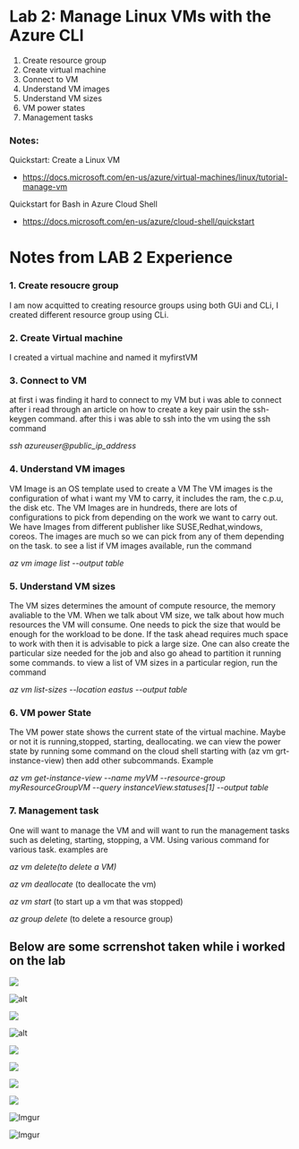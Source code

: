 # Lab 2: Manage Linux VMs with the Azure CLI

1. Create resource group
2. Create virtual machine
3. Connect to VM
4. Understand VM images
5. Understand VM sizes
6. VM power states
7. Management tasks 

### Notes:

Quickstart: Create a Linux VM
* https://docs.microsoft.com/en-us/azure/virtual-machines/linux/tutorial-manage-vm

Quickstart for Bash in Azure Cloud Shell
* https://docs.microsoft.com/en-us/azure/cloud-shell/quickstart

# Notes from LAB 2 Experience

### 1. Create resoucre group
I am now acquitted to creating resource groups using both GUi and CLi, I created different resource group using CLi.

### 2. Create Virtual machine
I created a virtual machine and named it myfirstVM

### 3. Connect to VM
at first i was finding it hard to connect to my VM but i was able to connect after i read through an article on how to create a key pair usin the ssh-keygen command. after this i was able to ssh into the vm using the ssh command 

*ssh azureuser@public_ip_address*

### 4. Understand VM images
VM Image is an OS template used to create a VM
The VM images is the configuration of what i want my VM to carry, it includes the ram, the c.p.u, the disk etc. The VM Images are in hundreds, there are lots of configurations to pick from depending on the work we want to carry out. We have Images from different publisher like SUSE,Redhat,windows, coreos. The images are much so we can pick from any of them depending on the task. to see a list if VM images available, run the command

*az vm image list --output table*

### 5. Understand VM sizes
The VM sizes determines the amount of compute resource, the memory avaliable to the VM. When we talk about VM size, we talk about how much resources the VM will consume. One needs to pick the size that would be enough for the workload to be done. If the task ahead requires much space to work with then it is advisable to pick a large size. One can also create the particular size needed for the job and also go ahead to partition it running some commands. to view a list of VM sizes in a particular region, run the command

*az vm list-sizes --location eastus --output table* 

### 6. VM power State
The VM power state shows the current state of the virtual machine. Maybe or not it is running,stopped, starting, deallocating. we can view the power state by running some command on the cloud shell starting with (az vm grt-instance-view) then add other subcommands. Example 

*az vm get-instance-view --name myVM --resource-group myResourceGroupVM --query instanceView.statuses[1] --output table*

### 7. Management task
One will want to manage the VM and will want to run the management tasks such as deleting, starting, stopping, a VM. Using various command for various task. examples are

*az vm delete(to delete a VM)*

*az vm deallocate* (to deallocate the vm)

*az vm start* (to start up a vm that was stopped)

*az group delete* (to delete a resource group)

## Below are some scrrenshot taken while i worked on the lab

![](https://i.imgur.com/5TZxB0W.jpg[/)

![alt](https://i.imgur.com/FPiScky.jpg)

![](https://i.imgur.com/yQZLspx.jpg)

![alt](https://i.imgur.com/QHTtkes.jpg)

![](https://i.imgur.com/nTWvdPO.jpg)

![](https://i.imgur.com/W8WWDrt.jpg)

![](https://i.imgur.com/wZueSWK.jpg)

![](https://imgur.com/jWviqRl.jpg)

![Imgur](https://imgur.com/nzN2mSk.jpg)

![Imgur](https://imgur.com/occWmLt.jpg)